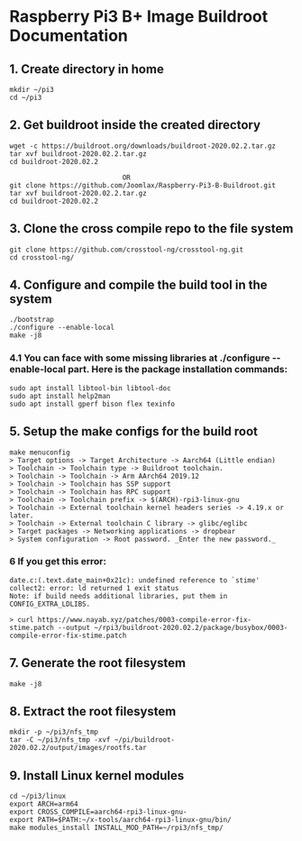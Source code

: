 # Raspberry Pi3 B+ Image Buildroot Documentation

## 1. Create directory in home

```
mkdir ~/pi3
cd ~/pi3
```

## 2. Get buildroot inside the created directory

```
wget -c https://buildroot.org/downloads/buildroot-2020.02.2.tar.gz 
tar xvf buildroot-2020.02.2.tar.gz
cd buildroot-2020.02.2

                            OR 
git clone https://github.com/Joomlax/Raspberry-Pi3-B-Buildroot.git
tar xvf buildroot-2020.02.2.tar.gz
cd buildroot-2020.02.2
```
## 3. Clone the cross compile repo to the file system

```
git clone https://github.com/crosstool-ng/crosstool-ng.git
cd crosstool-ng/
```

## 4. Configure and compile the build tool in the system

```
./bootstrap
./configure --enable-local
make -j8
```

### 4.1 You can face with some missing libraries at **./configure --enable-local** part. Here is the package installation commands: 

```
sudo apt install libtool-bin libtool-doc
sudo apt install help2man
sudo apt install gperf bison flex texinfo
```

## 5. Setup the make configs for the build root

```
make menuconfig
> Target options -> Target Architecture -> Aarch64 (Little endian)
> Toolchain -> Toolchain type -> Buildroot toolchain. 
> Toolchain -> Toolchain -> Arm AArch64 2019.12
> Toolchain -> Toolchain has SSP support
> Toolchain -> Toolchain has RPC support
> Toolchain -> Toolchain prefix -> $(ARCH)-rpi3-linux-gnu
> Toolchain -> External toolchain kernel headers series -> 4.19.x or later.
> Toolchain -> External toolchain C library -> glibc/eglibc
> Target packages -> Networking applications -> dropbear
> System configuration -> Root password. _Enter the new password._ 
```

### 6 If you get this error:

```
date.c:(.text.date_main+0x21c): undefined reference to `stime'
collect2: error: ld returned 1 exit status
Note: if build needs additional libraries, put them in CONFIG_EXTRA_LDLIBS.
```

```
> curl https://www.nayab.xyz/patches/0003-compile-error-fix-stime.patch --output ~/rpi3/buildroot-2020.02.2/package/busybox/0003-compile-error-fix-stime.patch
```

## 7. Generate the root filesystem

```
make -j8
```

## 8. Extract the root filesystem

```
mkdir -p ~/pi3/nfs_tmp
tar -C ~/pi3/nfs_tmp -xvf ~/pi/buildroot-2020.02.2/output/images/rootfs.tar
```
## 9. Install Linux kernel modules

```
cd ~/pi3/linux
export ARCH=arm64
export CROSS_COMPILE=aarch64-rpi3-linux-gnu-
export PATH=$PATH:~/x-tools/aarch64-rpi3-linux-gnu/bin/
make modules_install INSTALL_MOD_PATH=~/rpi3/nfs_tmp/
```
